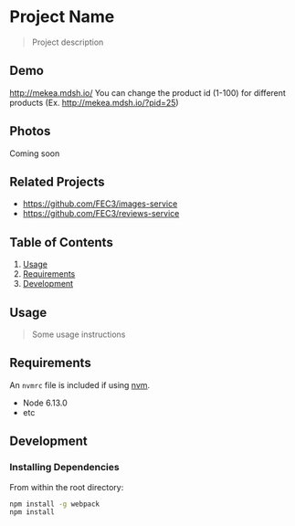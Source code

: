 # Project Name

> Project description

## Demo
http://mekea.mdsh.io/
You can change the product id (1-100) for different products (Ex. http://mekea.mdsh.io/?pid=25)

## Photos
Coming soon

## Related Projects

  - https://github.com/FEC3/images-service
  - https://github.com/FEC3/reviews-service

## Table of Contents

1. [Usage](#Usage)
1. [Requirements](#requirements)
1. [Development](#development)

## Usage

> Some usage instructions

## Requirements

An `nvmrc` file is included if using [nvm](https://github.com/creationix/nvm).

- Node 6.13.0
- etc

## Development

### Installing Dependencies

From within the root directory:

```sh
npm install -g webpack
npm install
```

